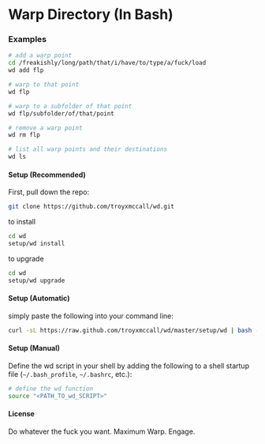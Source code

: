 # Warp Directory (In Bash)

### Examples
```bash
# add a warp point
cd /freakishly/long/path/that/i/have/to/type/a/fuck/load
wd add flp

# warp to that point
wd flp

# warp to a subfolder of that point
wd flp/subfolder/of/that/point

# remove a warp point
wd rm flp

# list all warp points and their destinations
wd ls
```

#### Setup (Recommended)
First, pull down the repo:
```bash
git clone https://github.com/troyxmccall/wd.git
```

to install
```bash
cd wd
setup/wd install
```

to upgrade
```bash
cd wd
setup/wd upgrade
```

#### Setup (Automatic)
simply paste the following into your command line:
```bash
curl -sL https://raw.github.com/troyxmccall/wd/master/setup/wd | bash -s install
```

#### Setup (Manual)
Define the wd script in your shell by adding the following to a shell startup file (`~/.bash_profile`, `~/.bashrc`, etc.):
```bash
# define the wd function
source "<PATH_TO_wd_SCRIPT>"
```
#### License

Do whatever the fuck you want. Maximum Warp. Engage.
